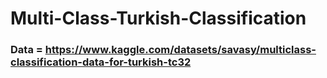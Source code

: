 # Multi-Class-Turkish-Classification

### Data = https://www.kaggle.com/datasets/savasy/multiclass-classification-data-for-turkish-tc32
